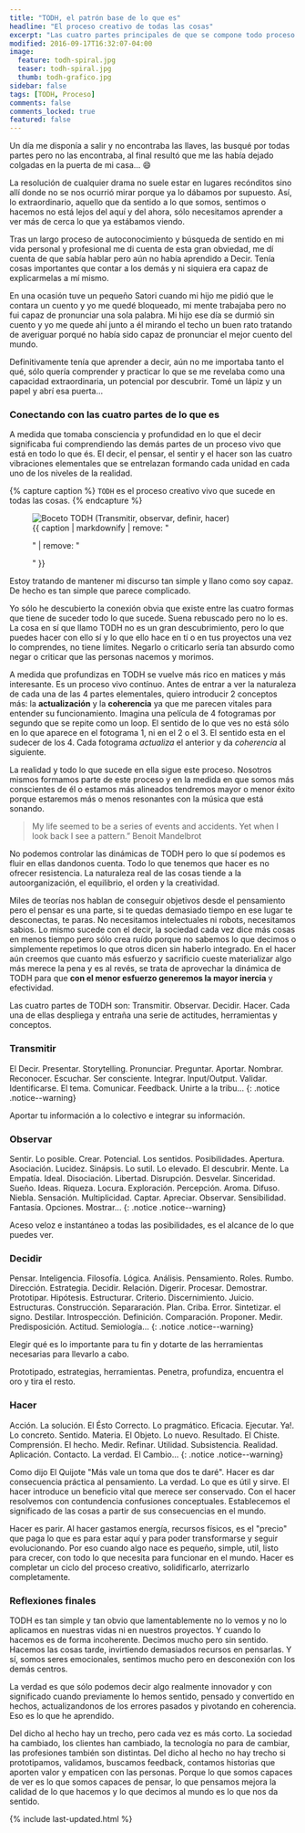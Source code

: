 ```yaml
---
title: "TODH, el patrón base de lo que es"
headline: "El proceso creativo de todas las cosas"
excerpt: "Las cuatro partes principales de que se compone todo proceso de creación"
modified: 2016-09-17T16:32:07-04:00
image:
  feature: todh-spiral.jpg
  teaser: todh-spiral.jpg
  thumb: todh-grafico.jpg
sidebar: false
tags: [TODH, Proceso]
comments: false
comments_locked: true
featured: false
---
```


Un día me disponía a salir y no encontraba las llaves, las busqué por todas partes pero no las encontraba, al final resultó que me las había dejado colgadas en la puerta de mi casa... :smile:

La resolución de cualquier drama no suele estar en lugares recónditos sino allí donde no se nos ocurrió mirar porque ya lo dábamos por supuesto. Así, lo extraordinario, aquello que da sentido a lo que somos, sentimos o hacemos no está lejos del aquí y del ahora, sólo necesitamos aprender a ver más de cerca lo que ya estábamos viendo.

Tras un largo proceso de autoconocimiento y búsqueda de sentido en mi vida personal y profesional me di cuenta de esta gran obviedad, me dí cuenta de que sabía hablar pero aún no había aprendido a Decir. Tenía cosas importantes que contar a los demás y ni siquiera era capaz de explicarmelas a mí mismo.

En una ocasión tuve un pequeño Satori cuando mi hijo me pidió que le contara un cuento y yo me quedé bloqueado, mi mente trabajaba pero no fui capaz de pronunciar una sola palabra. Mi hijo ese día se durmió sin cuento y yo me quede ahí junto a él mirando el techo un buen rato tratando de averiguar porqué no había sido capaz de pronunciar el mejor cuento del mundo.

Definitivamente tenía que aprender a decir, aún no me importaba tanto el qué, sólo quería comprender y practicar lo que se me revelaba como una capacidad extraordinaria, un potencial por descubrir. Tomé un lápiz y un papel y abrí esa puerta...


### Conectando con las cuatro partes de lo que es

A medida que tomaba consciencia y profundidad en lo que el decir significaba fui comprendiendo las demás partes de un proceso vivo que está en todo lo que és. El decir, el pensar, el sentir y el hacer son las cuatro vibraciones elementales que se entrelazan formando cada unidad en cada uno de los niveles de la realidad.

{% capture caption %}
`TODH` es el proceso creativo vivo que sucede en todas las cosas.
{% endcapture %}

<figure>
  <img src="{{ site.url }}/assets/images/manotierra-small.jpg" alt="Boceto TODH (Transmitir, observar, definir, hacer)">
  <figcaption>
    {{ caption | markdownify | remove: "<p>" | remove: "</p>" }}
  </figcaption>
</figure>


Estoy tratando de mantener mi discurso tan simple y llano como soy capaz. De hecho es tan simple que parece complicado.

Yo sólo he descubierto la conexión obvia que existe entre las cuatro formas que tiene de suceder todo lo que sucede. Suena rebuscado pero no lo es. La cosa en sí que llamo TODH no es un gran descubrimiento, pero lo que puedes hacer con ello sí y lo que ello hace en tí o en tus proyectos una vez lo comprendes, no tiene límites. Negarlo o criticarlo sería tan absurdo como negar o criticar que las personas nacemos y morimos.

A medida que profundizas en TODH se vuelve más rico en matices y más interesante. Es un proceso vivo contínuo. Antes de entrar a ver la naturaleza de cada una de las 4 partes elementales, quiero introducir 2 conceptos más: la **actualización** y la **coherencia** ya que me parecen vitales para entender su funcionamiento.
Imagina una película de 4 fotogramas por segundo que se repite como un loop. El sentido de lo que ves no está sólo en lo que aparece en el fotograma 1, ni en el 2 o el 3. El sentido esta en el sudecer de los 4. Cada fotograma *actualiza* el anterior y da *coherencia* al siguiente.

La realidad y todo lo que sucede en ella sigue este proceso. Nosotros mismos formamos parte de este proceso y en la medida en que somos más conscientes de él o estamos más alineados tendremos mayor o menor éxito porque estaremos más o menos resonantes con la música que está sonando.

> My life seemed to be a series of events and accidents. Yet when I look back I see a pattern.”
Benoit Mandelbrot

No podemos controlar las dinámicas de TODH pero lo que sí podemos es fluir en ellas dandonos cuenta. Todo lo que tenemos que hacer es no ofrecer resistencia. La naturaleza real de las cosas tiende a la autoorganización, el equilibrio, el orden y la creatividad.

Miles de teorías nos hablan de conseguir objetivos desde el pensamiento pero el pensar es una parte, si te quedas demasiado tiempo en ese lugar te desconectas, te paras. No necesitamos intelectuales ni robots, necesitamos sabios. Lo mismo sucede con el decir, la sociedad cada vez dice más cosas en menos tiempo pero sólo crea ruído porque no sabemos lo que decimos o simplemente repetimos lo que otros dicen sin haberlo integrado. En el hacer aún creemos que cuanto más esfuerzo y sacrificio cueste materializar algo más merece la pena y es al revés, se trata de aprovechar la dinámica de TODH para que **con el menor esfuerzo generemos la mayor inercia** y efectividad.

Las cuatro partes de TODH son: Transmitir. Observar. Decidir. Hacer. Cada una de ellas despliega y entraña una serie de actitudes, herramientas y conceptos.

### Transmitir

El Decir. Presentar. Storytelling. Pronunciar. Preguntar. Aportar. Nombrar. Reconocer. Escuchar. Ser consciente. Integrar. Input/Output. Validar. Identificarse. El tema. Comunicar. Feedback. Unirte a la tribu...
{: .notice  .notice--warning}

Aportar tu información a lo colectivo e integrar su información.


### Observar

Sentir. Lo posible. Crear. Potencial. Los sentidos. Posibilidades. Apertura. Asociación. Lucidez. Sinápsis. Lo sutil. Lo elevado. El descubrir. Mente. La Empatía. Ideal. Disociación. Libertad. Disrupción. Desvelar. Sinceridad. Sueño. Ideas. Riqueza. Locura. Exploración. Percepción. Aroma. Difuso. Niebla. Sensación. Multiplicidad. Captar. Apreciar. Observar. Sensibilidad. Fantasía. Opciones. Mostrar...
{: .notice  .notice--warning}

Aceso veloz e instantáneo a todas las posibilidades, es el alcance de lo que puedes ver.

### Decidir

Pensar. Inteligencia. Filosofía. Lógica. Análisis. Pensamiento. Roles. Rumbo. Dirección. Estrategia. Decidir. Relación. Digerir. Procesar. Demostrar. Prototipar. Hipótesis. Estructurar. Criterio. Discernimiento. Juicio. Estructuras. Construcción. Separaración. Plan. Criba. Error. Sintetizar. el signo. Destilar. Introspección. Definición. Comparación. Proponer. Medir. Predisposición. Actitud. Semiología...
{: .notice  .notice--warning}

Elegir qué es lo importante para tu fin y dotarte de las herramientas necesarias para llevarlo a cabo.

Prototipado, estrategias, herramientas. Penetra, profundiza, encuentra el oro y tira el resto.

### Hacer

Acción. La solución. El Ésto Correcto. Lo pragmático. Eficacia. Ejecutar. Ya!. Lo concreto. Sentido. Materia. El Objeto. Lo nuevo. Resultado. El Chiste. Comprensión. El hecho. Medir. Refinar. Utilidad. Subsistencia. Realidad. Aplicación. Contacto. La verdad. El Cambio...
{: .notice  .notice--warning}

Como dijo El Quijote "Más vale un toma que dos te daré". Hacer es dar consecuencia práctica al pensamiento. La verdad. Lo que es útil y sirve. El hacer introduce un beneficio vital que merece ser conservado. Con el hacer resolvemos con contundencia confusiones conceptuales. Establecemos el significado de las cosas a partir de sus consecuencias en el mundo.

Hacer es parir. Al hacer gastamos energía, recursos físicos, es el "precio" que paga lo que es para estar aquí y para poder transformarse y seguir evolucionando. Por eso cuando algo nace es pequeño, simple, util, listo para crecer, con todo lo que necesita para funcionar en el mundo. Hacer es completar un ciclo del proceso creativo, solidificarlo, aterrizarlo completamente.


### Reflexiones finales

TODH es tan simple y tan obvio que lamentablemente no lo vemos y no lo aplicamos en nuestras vidas ni en nuestros proyectos. Y cuando lo hacemos es de forma incoherente. Decimos mucho pero sin sentido. Hacemos las cosas tarde, invirtiendo demasiados recursos en pensarlas. Y sí, somos seres emocionales, sentimos mucho pero en desconexión con los demás centros.

La verdad es que sólo podemos decir algo realmente innovador y con significado cuando previamente lo hemos sentido, pensado y convertido en hechos, actualizandonos de los errores pasados y pivotando en coherencia. Eso es lo que he aprendido.

Del dicho al hecho hay un trecho, pero cada vez es más corto. La sociedad ha cambiado, los clientes han cambiado, la tecnología no para de cambiar, las profesiones también son distintas. Del dicho al hecho no hay trecho si prototipamos, validamos, buscamos feedback, contamos historias que aporten valor y empaticen con las personas. Porque lo que somos capaces de ver es lo que somos capaces de pensar, lo que pensamos mejora la calidad de lo que hacemos y lo que decimos  al mundo es lo que nos da sentido.

{% include last-updated.html %}
